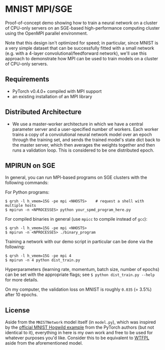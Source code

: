 MNIST MPI/SGE
=============

Proof-of-concept demo showing how to train a neural network on a cluster of CPU-only servers on an SGE-based
high-performance computing cluster using the OpenMPI parallel environment.

Note that this design isn't optimized for speed; in particular, since MNIST is a very simple dataset that can
be successfully fitted with a small network (e.g. with a 4-layer convolutional/feedforward network), we'll use
this approach to demonstrate how MPI can be used to train models on a cluster of CPU-only servers.


Requirements
------------
* PyTorch v0.4.0+ compiled with MPI support
* an existing installation of an MPI library


Distributed Architecture
------------------------
* We use a master-worker architecture in which we have a central parameter server and a user-specified
  number of workers. Each worker trains a copy of a convolutional neural network model over an epoch through
  the training set, and sends the trained model's state dict back to the master server, which then averages
  the weights together and then runs a validation loop. This is considered to be one distributed epoch.


MPIRUN on SGE
-------------
In general, you can run MPI-based programs on SGE clusters with the following commands:

For Python programs:
```
$ qrsh -l h_vmem=15G -pe mpi <NHOSTS>    # request a shell with multiple hosts
$ mpirun -n <NPROCESSES> python your_spmd_program_here.py
```

For compiled binaries in general (use `mpicc` to compile instead of `gcc`):
```
$ qrsh -l h_vmem=15G -pe mpi <NHOSTS>
$ mpirun -n <NPROCESSES> ./binary_program
```

Training a network with our demo script in particular can be done via the following:
```
$ qrsh -l h_vmem=15G -pe mpi 4
$ mpirun -n 4 python dist_train.py
```
Hyperparameters (learning rate, momentum, batch size, number of epochs) can be set with the appropriate flags;
see `$ python dist_train.py --help` for more details.

On my computer, the validation loss on MNIST is roughly `0.035` (= 3.5%) after 10 epochs.

License
-------
Aside from the `MNISTNetwork` model itself (in `model.py`), which was inspired by the [official MNIST Hogwild example](https://github.com/pytorch/examples/blob/master/mnist_hogwild/main.py#L29)
from the PyTorch authors (but not identical to it), everything in here is my own work and free to be used for whatever purposes you'd like. Consider this to be equivalent to [WTFPL](https://en.wikipedia.org/wiki/WTFPL) aside from the aforementioned model.
